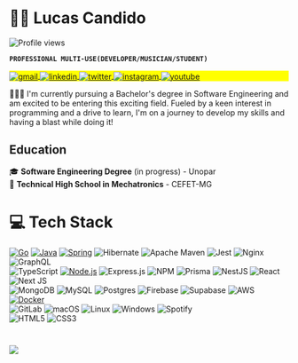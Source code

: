 # 🏄‍♂️ Lucas Candido
<p align="left"> <img src="https://komarev.com/ghpvc/?username=lccandido&color=yellow" alt="Profile views" /> </p>

**`PROFESSIONAL MULTI-USE(DEVELOPER/MUSICIAN/STUDENT)`**


<p align="left" style="background:yellow">
   <a href="mailto:avnserver@gmail.com" target="_blank">
 <img align="center" src="https://img.shields.io/badge/-avnserver@gmail.com-05122A?style=flat&logo=Gmail" alt="gmail"/>
</a>
  <a href="https://linkedin.com/in/lucas-bcandido" target="_blank">
  <img align="center" src="https://img.shields.io/badge/-lucascandido-05122A?style=flat&logo=linkedin" alt="linkedin"/>
</a>
<a href="https://twitter.com/no_candido" target="_blank">
  <img align="center" src="https://img.shields.io/badge/-no_candido-05122A?style=flat&logo=twitter" alt="twitter"/>  
</a>
<a href="https://instagram.com/lucasb_candido" target="_blank">
 <img align="center" src="https://img.shields.io/badge/-lucasb_candido-05122A?style=flat&logo=instagram" alt="instagram"/>
</a>
<a href="https://youtube.com/@lLucasCandido" target="_blank">
 <img align="center" src="https://img.shields.io/badge/-lLucasCandido-05122A?style=flat&logo=youtube" alt="youtube"/>
</a>
 
</p>


🧗🏼‍♂️ I'm currently pursuing a Bachelor's degree in Software Engineering and am excited to be entering this exciting field. Fueled by a keen interest in programming and a drive to learn, I'm on a journey to develop my skills and having a blast while doing it!
## Education

🎓 **Software Engineering Degree** (in progress) - Unopar <br/>
🏫 **Technical High School in Mechatronics** - CEFET-MG

# 💻 Tech Stack

[![Go](https://img.shields.io/badge/Go-00ADD8?style=for-the-badge&logo=go&logoColor=white)](#)
[![Java](https://img.shields.io/badge/Java-ED8B00?style=for-the-badge&logo=java&logoColor=white)](#)
[![Spring](https://img.shields.io/badge/Spring-6DB33F?style=for-the-badge&logo=spring&logoColor=white)](#)
![Hibernate](https://img.shields.io/badge/Hibernate-59666C?style=for-the-badge&logo=Hibernate&logoColor=white)
![Apache Maven](https://img.shields.io/badge/Apache%20Maven-C71A36?style=for-the-badge&logo=Apache%20Maven&logoColor=white)
![Jest](https://img.shields.io/badge/-jest-%23C21325?style=for-the-badge&logo=jest&logoColor=white)
![Nginx](https://img.shields.io/badge/nginx-%23009639.svg?style=for-the-badge&logo=nginx&logoColor=white)
![GraphQL](https://img.shields.io/badge/-GraphQL-E10098?style=for-the-badge&logo=graphql&logoColor=white)<br/>
![TypeScript](https://img.shields.io/badge/typescript-%23007ACC.svg?style=for-the-badge&logo=typescript&logoColor=white)
[![Node.js](https://img.shields.io/badge/Node.js-339933?style=for-the-badge&logo=node.js&logoColor=white)](#)
![Express.js](https://img.shields.io/badge/express.js-%23404d59.svg?style=for-the-badge&logo=express&logoColor=%2361DAFB)
![NPM](https://img.shields.io/badge/NPM-%23CB3837.svg?style=for-the-badge&logo=npm&logoColor=white)
![Prisma](https://img.shields.io/badge/Prisma-3982CE?style=for-the-badge&logo=Prisma&logoColor=white)
![NestJS](https://img.shields.io/badge/nestjs-%23E0234E.svg?style=for-the-badge&logo=nestjs&logoColor=white)
![React](https://img.shields.io/badge/react-%2320232a.svg?style=for-the-badge&logo=react&logoColor=%2361DAFB)
![Next JS](https://img.shields.io/badge/Next-black?style=for-the-badge&logo=next.js&logoColor=white)<br/>
![MongoDB](https://img.shields.io/badge/MongoDB-%234ea94b.svg?style=for-the-badge&logo=mongodb&logoColor=white)
![MySQL](https://img.shields.io/badge/mysql-4479A1.svg?style=for-the-badge&logo=mysql&logoColor=white)
![Postgres](https://img.shields.io/badge/postgres-%23316192.svg?style=for-the-badge&logo=postgresql&logoColor=white)
![Firebase](https://img.shields.io/badge/firebase-a08021?style=for-the-badge&logo=firebase&logoColor=ffcd34)
![Supabase](https://img.shields.io/badge/Supabase-3ECF8E?style=for-the-badge&logo=supabase&logoColor=white)
![AWS](https://img.shields.io/badge/AWS-%23FF9900.svg?style=for-the-badge&logo=amazon-aws&logoColor=white)
[![Docker](https://img.shields.io/badge/Docker-2496ED?style=for-the-badge&logo=docker&logoColor=white)](#)<br/>
![GitLab](https://img.shields.io/badge/gitlab-%23181717.svg?style=for-the-badge&logo=gitlab&logoColor=white)
![macOS](https://img.shields.io/badge/mac%20os-000000?style=for-the-badge&logo=macos&logoColor=F0F0F0)
![Linux](https://img.shields.io/badge/Linux-FCC624?style=for-the-badge&logo=linux&logoColor=black)
![Windows](https://img.shields.io/badge/Windows-0078D6?style=for-the-badge&logo=windows&logoColor=white)
![Spotify](https://img.shields.io/badge/Spotify-1ED760?style=for-the-badge&logo=spotify&logoColor=white)<br/>
![HTML5](https://img.shields.io/badge/html5-%23E34F26.svg?style=for-the-badge&logo=html5&logoColor=white)
![CSS3](https://img.shields.io/badge/css3-%231572B6.svg?style=for-the-badge&logo=css3&logoColor=white)

#
<!-- GitHub stats from https://github.com/anuraghazra/github-readme-stats -->
![](https://github-readme-stats.vercel.app/api?username=lccandido&theme=calm_pink&hide_border=false&include_all_commits=true&count_private=true)<br/>




